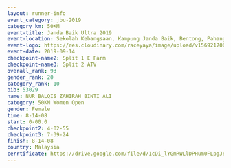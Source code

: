 ```yaml
---
layout: runner-info 
event_category: jbu-2019 
category_km: 50KM 
event-title: Janda Baik Ultra 2019
event-location: Sekolah Kebangsaan, Kampung Janda Baik, Bentong, Pahang, Malaysia 
event-logo: https://res.cloudinary.com/raceyaya/image/upload/v1569217009/logo/janda-baik_vch1pc.jpg 
event-date: 2019-09-14 
checkpoint-name2: Split 1 E Farm 
checkpoint-name3: Split 2 ATV 
overall_rank: 93
gender_rank: 20
category_rank: 10
bib: 53029
name: NUR BALQIS ZAHIRAH BINTI ALI
category: 50KM Women Open
gender: Female
time: 8-14-08
start: 0-00.0
checkpoint2: 4-02-55
checkpoint3: 7-39-24
finish: 8-14-08
country: Malaysia
cerrtificate: https://drive.google.com/file/d/1cDi_lYGmRWLlDPHum0FLpgJ8goYnYo-J/view?usp=sharing
---
```


